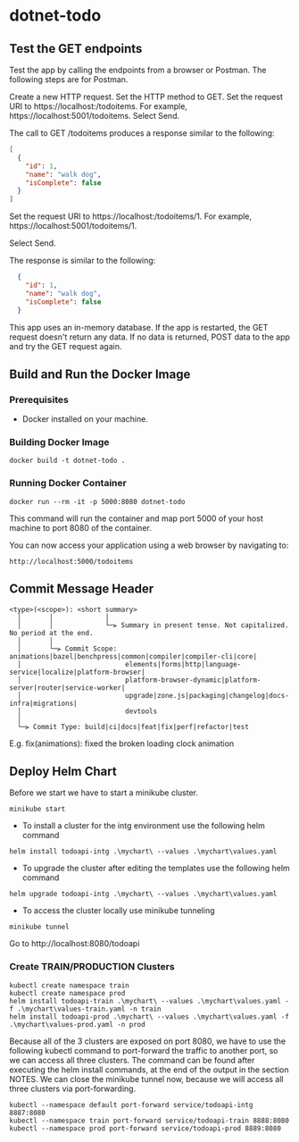 # dotnet-todo

## Test the GET endpoints

Test the app by calling the endpoints from a browser or Postman. The following steps are for Postman.

  Create a new HTTP request.
  Set the HTTP method to GET.
  Set the request URI to https://localhost:<port>/todoitems. For example, https://localhost:5001/todoitems.
  Select Send.

The call to GET /todoitems produces a response similar to the following:

```json
[
  {
    "id": 1,
    "name": "walk dog",
    "isComplete": false
  }
]
```

  Set the request URI to https://localhost:<port>/todoitems/1. For example, https://localhost:5001/todoitems/1.

  Select Send.

  The response is similar to the following:

```json
  {
    "id": 1,
    "name": "walk dog",
    "isComplete": false
  }
```

This app uses an in-memory database. If the app is restarted, the GET request doesn't return any data. If no data is returned, POST data to the app and try the GET request again.

## Build and Run the Docker Image
### Prerequisites
- Docker installed on your machine.

### Building Docker Image
```
docker build -t dotnet-todo .
```

### Running Docker Container
```
docker run --rm -it -p 5000:8080 dotnet-todo
```
This command will run the container and map port 5000 of your host machine to port 8080 of the container.

You can now access your application using a web browser by navigating to:

```
http://localhost:5000/todoitems
```
## Commit Message Header

```
<type>(<scope>): <short summary>
  │       │             │
  │       │             └─⫸ Summary in present tense. Not capitalized. No period at the end.
  │       │
  │       └─⫸ Commit Scope: animations|bazel|benchpress|common|compiler|compiler-cli|core|
  │                          elements|forms|http|language-service|localize|platform-browser|
  │                          platform-browser-dynamic|platform-server|router|service-worker|
  │                          upgrade|zone.js|packaging|changelog|docs-infra|migrations|
  │                          devtools
  │
  └─⫸ Commit Type: build|ci|docs|feat|fix|perf|refactor|test
```

E.g. fix(animations): fixed the broken loading clock animation

## Deploy Helm Chart
Before we start we have to start a minikube cluster.
```
minikube start
```

- To install a cluster for the intg environment use the following helm command
```
helm install todoapi-intg .\mychart\ --values .\mychart\values.yaml
```
- To upgrade the cluster after editing the templates use the following helm command
```
helm upgrade todoapi-intg .\mychart\ --values .\mychart\values.yaml
```

- To access the cluster locally use minikube tunneling
```
minikube tunnel
```
Go to http://localhost:8080/todoapi

### Create TRAIN/PRODUCTION Clusters
```
kubectl create namespace train
kubectl create namespace prod
helm install todoapi-train .\mychart\ --values .\mychart\values.yaml -f .\mychart\values-train.yaml -n train
helm install todoapi-prod .\mychart\ --values .\mychart\values.yaml -f .\mychart\values-prod.yaml -n prod
```
Because all of the 3 clusters are exposed on port 8080, we have to use the following kubectl command to port-forward the traffic to another port, so we can access all three clusters.
The command can be found after executing the helm install commands, at the end of the output in the section NOTES.
We can close the minikube tunnel now, because we will access all three clusters via port-forwarding.

```
kubectl --namespace default port-forward service/todoapi-intg 8887:8080
kubectl --namespace train port-forward service/todoapi-train 8888:8080
kubectl --namespace prod port-forward service/todoapi-prod 8889:8080
```